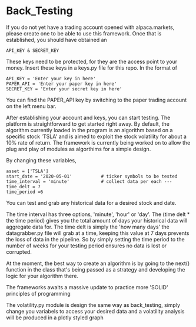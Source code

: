 # Back_Testing

If you do not yet have a trading account opened with alpaca.markets, please create one to be able to use this framework.
Once that is established, you should have obtained an

    API_KEY & SECRET_KEY
    
These keys need to be protected, for they are the access point to your money. Insert these keys 
in a keys.py file for this repo. In the format of

    API_KEY = 'Enter your key in here'
    PAPER_API = 'Enter your paper key in here'
    SECRET_KEY = 'Enter your secret key in here'
    
You can find the PAPER_API key by switching to the paper trading account on the left menu bar.

After establishing your account and keys, you can start testing. The platform is straightforward to get started right away. By default, the algorithm currently loaded in the program is an algorithm based on a specific stock 'TSLA' and is aimed to exploit the stock volatility for about a 10% rate of return.
The framework is currently being worked on to allow the plug and play of modules as algorthims for a simple design.

By changing these variables,

    asset = ['TSLA']
    start_date = '2020-05-01'           # ticker symbols to be tested
    time_interval = 'minute'            # collect data per each ---
    time_delt = 7
    time_period =6 
    
You can test and grab any historical data for a desired stock and date.

The time interval has three options, 'minute', 'hour' or 'day'.
The (time delt * the time period)  gives you the total amount of days your historical data will aggregate data for.
The time delt is simply the 'how many days' the datagrabber.py file will grab at a time, keeping this value at 7 days prevents the loss of data in the pipeline. So by simply setting the time period to the number of weeks for your testing period ensures no data is lost or corrupted. 

At the moment, the best way to create an algorithm is by going to the next() function in the class that's being passed as a strategy and developing the logic for your algorithm there.

The frameworks awaits a massive update to practice more 'SOLID' principles of programming


The volatility.py module is design the same way as back_testing, simply change you variabels to access your desired data and a volatility analysis will be produced in a plotly styled graph

